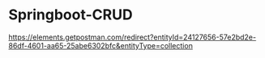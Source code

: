 # Springboot-CRUD

https://elements.getpostman.com/redirect?entityId=24127656-57e2bd2e-86df-4601-aa65-25abe6302bfc&entityType=collection
